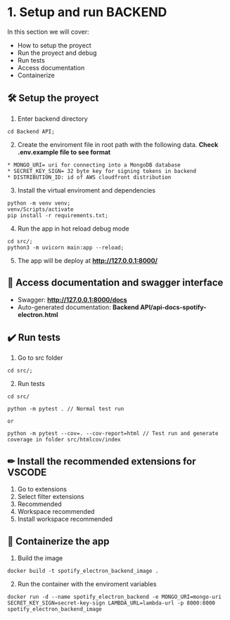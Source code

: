 # 1. Setup and run BACKEND

In this section we will cover:

* How to setup the proyect
* Run the proyect and debug
* Run tests
* Access documentation
* Containerize

## 🛠 Setup the proyect

1. Enter backend directory 

```
cd Backend API;
```

2. Create the enviroment file in root path with the following data. **Check .env.example file to see format**

```
* MONGO_URI= uri for connecting into a MongoDB database
* SECRET_KEY_SIGN= 32 byte key for signing tokens in backend
* DISTRIBUTION_ID: id of AWS cloudfront distribution

```

3. Install the virtual enviroment and dependencies 

```
python -m venv venv;
venv/Scripts/activate
pip install -r requirements.txt;
```
4. Run the app in hot reload debug mode 

```
cd src/;
python3 -m uvicorn main:app --reload;
```

5. The app will be deploy at **http://127.0.0.1:8000/**

## 📓 Access documentation and swagger interface

* Swagger: **http://127.0.0.1:8000/docs**
* Auto-generated documentation: **Backend API/api-docs-spotify-electron.html**

## ✔️ Run tests

1. Go to src folder
```
cd src/;
```
2. Run tests
```
cd src/

python -m pytest . // Normal test run

or

python -m pytest --cov=. --cov-report=html // Test run and generate coverage in folder src/htmlcov/index

```

## ✏ Install the recommended extensions for VSCODE 

1. Go to extensions
2. Select filter extensions
3. Recommended
4. Workspace recommended
5. Install workspace recommended

## 🐳 Containerize the app

1. Build the image
```
docker build -t spotify_electron_backend_image .
```

2. Run the container with the enviroment variables
```
docker run -d --name spotify_electron_backend -e MONGO_URI=mongo-uri SECRET_KEY_SIGN=secret-key-sign LAMBDA_URL=lambda-url -p 8000:8000 spotify_electron_backend_image

```
